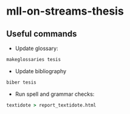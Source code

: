# mll-on-streams-thesis

## Useful commands
- Update glossary:
```bat
makeglossaries tesis
```

- Update bibliography
```bat
biber tesis
```

- Run spell and grammar checks:
```bat
textidote > report_textidote.html
```
